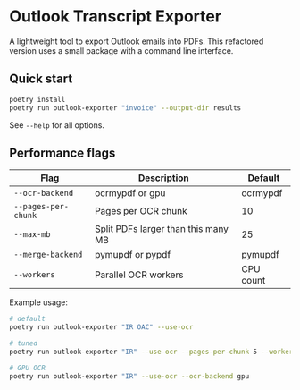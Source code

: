 # Outlook Transcript Exporter

A lightweight tool to export Outlook emails into PDFs. This refactored version uses a small package with a command line interface.

## Quick start

```bash
poetry install
poetry run outlook-exporter "invoice" --output-dir results
```

See `--help` for all options.

## Performance flags

| Flag | Description | Default |
|------|-------------|---------|
| `--ocr-backend` | ocrmypdf or gpu | ocrmypdf |
| `--pages-per-chunk` | Pages per OCR chunk | 10 |
| `--max-mb` | Split PDFs larger than this many MB | 25 |
| `--merge-backend` | pymupdf or pypdf | pymupdf |
| `--workers` | Parallel OCR workers | CPU count |

Example usage:

```bash
# default
poetry run outlook-exporter "IR OAC" --use-ocr

# tuned
poetry run outlook-exporter "IR" --use-ocr --pages-per-chunk 5 --workers 12

# GPU OCR
poetry run outlook-exporter "IR" --use-ocr --ocr-backend gpu
```
